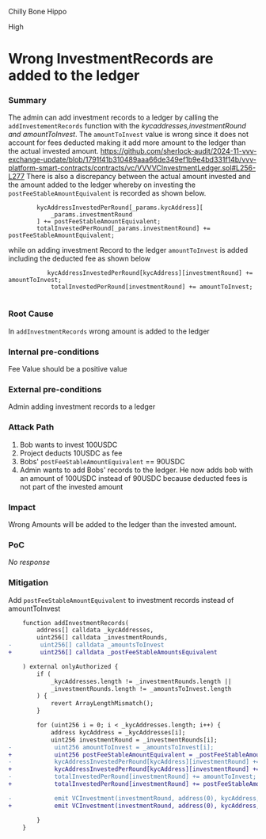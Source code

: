 Chilly Bone Hippo

High

# Wrong InvestmentRecords are added to the ledger

### Summary

The admin can add investment records to a ledger by calling the `addInvestementRecords` function with the *kycaddresses,investmentRound and amountToInvest*. The `amountToInvest` value is wrong since it does not account for fees deducted making it add more amount to the ledger than the actual invested amount.
https://github.com/sherlock-audit/2024-11-vvv-exchange-update/blob/1791f41b310489aaa66de349ef1b9e4bd331f14b/vvv-platform-smart-contracts/contracts/vc/VVVVCInvestmentLedger.sol#L256-L277
There is also a discrepancy between the actual amount invested and the amount added to the ledger whereby on investing the `postFeeStableAmountEquivalent` is recorded as shown below.
```solidity
        kycAddressInvestedPerRound[_params.kycAddress][
            _params.investmentRound
        ] += postFeeStableAmountEquivalent;
        totalInvestedPerRound[_params.investmentRound] += postFeeStableAmountEquivalent;

```
while on adding investment Record to the ledger `amountToInvest` is added including the deducted fee as shown below
```solidity
           kycAddressInvestedPerRound[kycAddress][investmentRound] += amountToInvest;
            totalInvestedPerRound[investmentRound] += amountToInvest;
     
```

### Root Cause

In `addInvestmentRecords` wrong amount is added to the ledger

### Internal pre-conditions

Fee Value should be a positive value

### External pre-conditions

Admin adding investment records to a ledger

### Attack Path

1. Bob wants to invest 100USDC
2. Project deducts 10USDC as fee
3. Bobs' `postFeeStableAmountEquivalent` == 90USDC
4. Admin wants to add Bobs' records to the ledger. He now adds bob with an amount of 100USDC instead of 90USDC because deducted fees is not part of the invested amount

### Impact

Wrong Amounts will be added to the ledger than the invested amount.


### PoC

_No response_

### Mitigation

Add `postFeeStableAmountEquivalent` to investment records instead of amountToInvest

```diff
    function addInvestmentRecords(
        address[] calldata _kycAddresses,
        uint256[] calldata _investmentRounds,
-        uint256[] calldata _amountsToInvest
+        uint256[] calldata _postFeeStableAmountsEquivalent

    ) external onlyAuthorized {
        if (
            _kycAddresses.length != _investmentRounds.length ||
            _investmentRounds.length != _amountsToInvest.length
        ) {
            revert ArrayLengthMismatch();
        }

        for (uint256 i = 0; i < _kycAddresses.length; i++) {
            address kycAddress = _kycAddresses[i];
            uint256 investmentRound = _investmentRounds[i];
-            uint256 amountToInvest = _amountsToInvest[i];
+            uint256 postFeeStableAmountEquivalent = _postFeeStableAmountsEquivalent[i];
-            kycAddressInvestedPerRound[kycAddress][investmentRound] += amountToInvest;
+            kycAddressInvestedPerRound[kycAddress][investmentRound] += postFeeStableAmountEquivalent;
-            totalInvestedPerRound[investmentRound] += amountToInvest;
+            totalInvestedPerRound[investmentRound] += postFeeStableAmountEquivalent;

-            emit VCInvestment(investmentRound, address(0), kycAddress, 0, 0, 0, amountToInvest);
+            emit VCInvestment(investmentRound, address(0), kycAddress, 0, 0, 0, postFeeStableAmountEquivalent);

        }
    }

```
